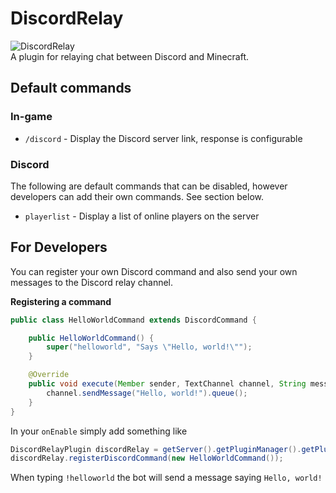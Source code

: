 # DiscordRelay
![DiscordRelay](https://github.com/lukeeey/DiscordRelay/workflows/DiscordRelay/badge.svg)  
A plugin for relaying chat between Discord and Minecraft.

## Default commands
### In-game
* `/discord` - Display the Discord server link, response is configurable

### Discord
The following are default commands that can be disabled, however developers can add their own commands. See section below.
* `playerlist` - Display a list of online players on the server

## For Developers
You can register your own Discord command and also send your own messages to the Discord relay channel.

**Registering a command**
```java
public class HelloWorldCommand extends DiscordCommand {

    public HelloWorldCommand() {
        super("helloworld", "Says \"Hello, world!\"");
    }

    @Override
    public void execute(Member sender, TextChannel channel, String message) {
        channel.sendMessage("Hello, world!").queue();
    }
}
```
In your `onEnable` simply add something like
```java
DiscordRelayPlugin discordRelay = getServer().getPluginManager().getPlugin("DiscordRelay");
discordRelay.registerDiscordCommand(new HelloWorldCommand());
```
When typing `!helloworld` the bot will send a message saying `Hello, world!`

